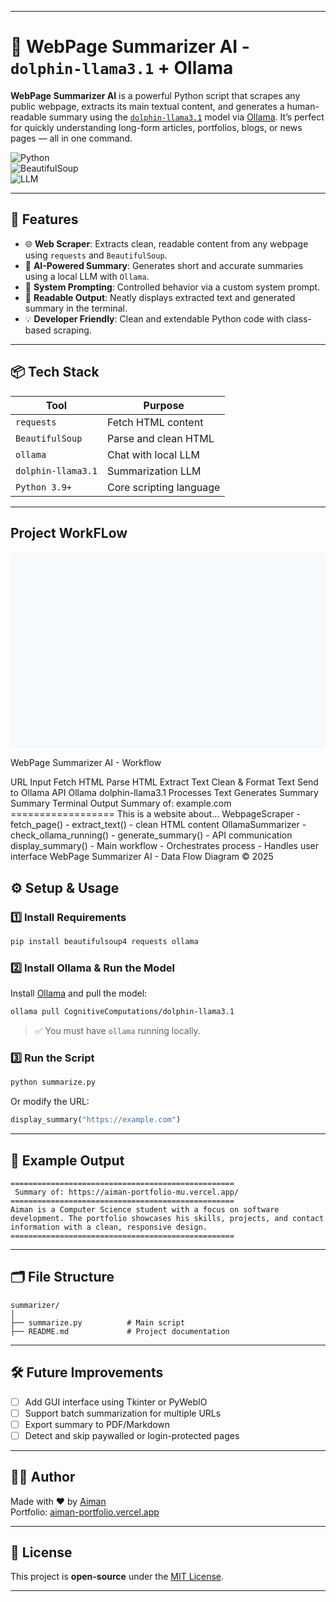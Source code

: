 
---

# 🧠 WebPage Summarizer AI - `dolphin-llama3.1` + Ollama

**WebPage Summarizer AI** is a powerful Python script that scrapes any public webpage, extracts its main textual content, and generates a human-readable summary using the [`dolphin-llama3.1`](https://huggingface.co/CognitiveComputations/dolphin-llama3.1) model via [Ollama](https://ollama.com/). It’s perfect for quickly understanding long-form articles, portfolios, blogs, or news pages — all in one command.

![Python](https://img.shields.io/badge/Made%20With-Python-3776AB?style=for-the-badge&logo=python)  
![BeautifulSoup](https://img.shields.io/badge/Web%20Scraping-BeautifulSoup-ff69b4?style=for-the-badge)  
![LLM](https://img.shields.io/badge/LLM-Dolphin%20LLaMA3.1-blueviolet?style=for-the-badge)  

---

## 🚀 Features

- 🌐 **Web Scraper**: Extracts clean, readable content from any webpage using `requests` and `BeautifulSoup`.
- 🧠 **AI-Powered Summary**: Generates short and accurate summaries using a local LLM with `Ollama`.
- 🔧 **System Prompting**: Controlled behavior via a custom system prompt.
- 📄 **Readable Output**: Neatly displays extracted text and generated summary in the terminal.
- 💡 **Developer Friendly**: Clean and extendable Python code with class-based scraping.

---

## 📦 Tech Stack

| Tool            | Purpose                  |
|-----------------|--------------------------|
| `requests`      | Fetch HTML content       |
| `BeautifulSoup` | Parse and clean HTML     |
| `ollama`        | Chat with local LLM      |
| `dolphin-llama3.1` | Summarization LLM     |
| `Python 3.9+`   | Core scripting language  |

---
## Project WorkFLow

<svg viewBox="0 0 800 500" xmlns="http://www.w3.org/2000/svg">
  <!-- Background -->
  <rect width="800" height="500" fill="#f8f9fa" rx="10" ry="10"/>
  
  <!-- Title -->
  <text x="400" y="30" font-family="Arial, sans-serif" font-size="24" font-weight="bold" text-anchor="middle" fill="#333">WebPage Summarizer AI - Workflow</text>
  
  <!-- Start node -->
  <rect x="50" y="80" width="120" height="60" rx="30" ry="30" fill="#4285F4" stroke="#2C6BED" stroke-width="2"/>
  <text x="110" y="117" font-family="Arial, sans-serif" font-size="16" font-weight="bold" text-anchor="middle" fill="white">URL Input</text>
  
  <!-- Web Scraping Process -->
  <rect x="250" y="80" width="140" height="60" rx="10" ry="10" fill="#EA4335" stroke="#D62516" stroke-width="2"/>
  <text x="320" y="117" font-family="Arial, sans-serif" font-size="16" font-weight="bold" text-anchor="middle" fill="white">Fetch HTML</text>
  
  <!-- HTML Processing -->
  <rect x="470" y="80" width="140" height="60" rx="10" ry="10" fill="#FBBC05" stroke="#E2A403" stroke-width="2"/>
  <text x="540" y="117" font-family="Arial, sans-serif" font-size="16" font-weight="bold" text-anchor="middle" fill="white">Parse HTML</text>
  
  <!-- Text Extraction -->
  <rect x="690" y="80" width="70" height="60" rx="10" ry="10" fill="#34A853" stroke="#2A8940" stroke-width="2"/>
  <text x="725" y="110" font-family="Arial, sans-serif" font-size="14" font-weight="bold" text-anchor="middle" fill="white">Extract</text>
  <text x="725" y="128" font-family="Arial, sans-serif" font-size="14" font-weight="bold" text-anchor="middle" fill="white">Text</text>
  
  <!-- Content Processing -->
  <rect x="655" y="200" width="140" height="60" rx="10" ry="10" fill="#7B68EE" stroke="#5742E8" stroke-width="2"/>
  <text x="725" y="230" font-family="Arial, sans-serif" font-size="14" font-weight="bold" text-anchor="middle" fill="white">Clean &</text>
  <text x="725" y="250" font-family="Arial, sans-serif" font-size="14" font-weight="bold" text-anchor="middle" fill="white">Format Text</text>
  
  <!-- LLM Processing -->
  <rect x="470" y="200" width="140" height="60" rx="10" ry="10" fill="#9C27B0" stroke="#7B1FA2" stroke-width="2"/>
  <text x="540" y="230" font-family="Arial, sans-serif" font-size="14" font-weight="bold" text-anchor="middle" fill="white">Send to</text>
  <text x="540" y="250" font-family="Arial, sans-serif" font-size="14" font-weight="bold" text-anchor="middle" fill="white">Ollama API</text>
  
  <!-- Ollama Component -->
  <rect x="240" y="180" width="160" height="100" rx="10" ry="10" fill="#FF6F00" stroke="#E06400" stroke-width="2"/>
  <text x="320" y="210" font-family="Arial, sans-serif" font-size="16" font-weight="bold" text-anchor="middle" fill="white">Ollama</text>
  <text x="320" y="235" font-family="Arial, sans-serif" font-size="12" text-anchor="middle" fill="white">dolphin-llama3.1</text>
  <text x="320" y="255" font-family="Arial, sans-serif" font-size="12" text-anchor="middle" fill="white">Processes Text</text>
  <text x="320" y="275" font-family="Arial, sans-serif" font-size="12" text-anchor="middle" fill="white">Generates Summary</text>
  
  <!-- Summary Output -->
  <rect x="50" y="200" width="120" height="60" rx="10" ry="10" fill="#00BCD4" stroke="#0097A7" stroke-width="2"/>
  <text x="110" y="237" font-family="Arial, sans-serif" font-size="16" font-weight="bold" text-anchor="middle" fill="white">Summary</text>
  
  <!-- Display Component -->
  <rect x="20" y="320" width="180" height="120" rx="10" ry="10" fill="#3F51B5" stroke="#303F9F" stroke-width="2"/>
  <text x="110" y="345" font-family="Arial, sans-serif" font-size="16" font-weight="bold" text-anchor="middle" fill="white">Terminal Output</text>
  
  <!-- Terminal Content -->
  <rect x="35" y="360" width="150" height="65" rx="5" ry="5" fill="black" stroke="#444" stroke-width="2"/>
  <text x="110" y="380" font-family="Courier, monospace" font-size="10" text-anchor="middle" fill="#00FF00">Summary of: example.com</text>
  <text x="110" y="395" font-family="Courier, monospace" font-size="10" text-anchor="middle" fill="#00FF00">==================</text>
  <text x="110" y="410" font-family="Courier, monospace" font-size="10" text-anchor="middle" fill="#00FF00">This is a website about...</text>
  
  <!-- WebpageScraper Class -->
  <rect x="440" y="360" width="180" height="100" rx="10" ry="10" fill="#8BC34A" stroke="#689F38" stroke-width="2"/>
  <text x="530" y="385" font-family="Arial, sans-serif" font-size="16" font-weight="bold" text-anchor="middle" fill="white">WebpageScraper</text>
  <text x="530" y="410" font-family="Arial, sans-serif" font-size="12" text-anchor="middle" fill="white">- fetch_page()</text>
  <text x="530" y="430" font-family="Arial, sans-serif" font-size="12" text-anchor="middle" fill="white">- extract_text()</text>
  <text x="530" y="450" font-family="Arial, sans-serif" font-size="12" text-anchor="middle" fill="white">- clean HTML content</text>
  
  <!-- OllamaSummarizer Class -->
  <rect x="250" y="360" width="180" height="100" rx="10" ry="10" fill="#FF5722" stroke="#E64A19" stroke-width="2"/>
  <text x="340" y="385" font-family="Arial, sans-serif" font-size="16" font-weight="bold" text-anchor="middle" fill="white">OllamaSummarizer</text>
  <text x="340" y="410" font-family="Arial, sans-serif" font-size="12" text-anchor="middle" fill="white">- check_ollama_running()</text>
  <text x="340" y="430" font-family="Arial, sans-serif" font-size="12" text-anchor="middle" fill="white">- generate_summary()</text>
  <text x="340" y="450" font-family="Arial, sans-serif" font-size="12" text-anchor="middle" fill="white">- API communication</text>
  
  <!-- Main Function -->
  <rect x="630" y="360" width="150" height="100" rx="10" ry="10" fill="#795548" stroke="#5D4037" stroke-width="2"/>
  <text x="705" y="385" font-family="Arial, sans-serif" font-size="16" font-weight="bold" text-anchor="middle" fill="white">display_summary()</text>
  <text x="705" y="410" font-family="Arial, sans-serif" font-size="12" text-anchor="middle" fill="white">- Main workflow</text>
  <text x="705" y="430" font-family="Arial, sans-serif" font-size="12" text-anchor="middle" fill="white">- Orchestrates process</text>
  <text x="705" y="450" font-family="Arial, sans-serif" font-size="12" text-anchor="middle" fill="white">- Handles user interface</text>
  
  <!-- Flow Arrows -->
  <!-- Start to Fetch -->
  <path d="M 170 110 L 240 110" stroke="#666" stroke-width="2" fill="none" marker-end="url(#arrowhead)"/>
  
  <!-- Fetch to Parse -->
  <path d="M 390 110 L 460 110" stroke="#666" stroke-width="2" fill="none" marker-end="url(#arrowhead)"/>
  
  <!-- Parse to Extract -->
  <path d="M 610 110 L 680 110" stroke="#666" stroke-width="2" fill="none" marker-end="url(#arrowhead)"/>
  
  <!-- Extract to Clean -->
  <path d="M 725 140 L 725 190" stroke="#666" stroke-width="2" fill="none" marker-end="url(#arrowhead)"/>
  
  <!-- Clean to LLM -->
  <path d="M 655 230 L 620 230" stroke="#666" stroke-width="2" fill="none" marker-end="url(#arrowhead)"/>
  
  <!-- LLM to Ollama -->
  <path d="M 470 230 L 410 230" stroke="#666" stroke-width="2" fill="none" marker-end="url(#arrowhead)"/>
  
  <!-- Ollama to Summary -->
  <path d="M 240 230 L 180 230" stroke="#666" stroke-width="2" fill="none" marker-end="url(#arrowhead)"/>
  
  <!-- Summary to Display -->
  <path d="M 110 260 L 110 310" stroke="#666" stroke-width="2" fill="none" marker-end="url(#arrowhead)"/>
  
  <!-- Arrow Definitions -->
  <defs>
    <marker id="arrowhead" markerWidth="10" markerHeight="7" refX="9" refY="3.5" orient="auto">
      <polygon points="0 0, 10 3.5, 0 7" fill="#666"/>
    </marker>
  </defs>
  
  <!-- Legend -->
  <rect x="20" y="470" width="760" height="20" rx="5" ry="5" fill="#eee" stroke="#ddd" stroke-width="1"/>
  <text x="400" y="485" font-family="Arial, sans-serif" font-size="12" text-anchor="middle" fill="#666">WebPage Summarizer AI - Data Flow Diagram © 2025</text>
</svg>

## ⚙️ Setup & Usage

### 1️⃣ Install Requirements

```bash
pip install beautifulsoup4 requests ollama
```

### 2️⃣ Install Ollama & Run the Model

Install [Ollama](https://ollama.com) and pull the model:

```bash
ollama pull CognitiveComputations/dolphin-llama3.1
```

> ✅ You must have `ollama` running locally.

### 3️⃣ Run the Script

```bash
python summarize.py
```

Or modify the URL:

```python
display_summary("https://example.com")
```

---

## 🧪 Example Output

```
==================================================
 Summary of: https://aiman-portfolio-mu.vercel.app/
==================================================
Aiman is a Computer Science student with a focus on software development. The portfolio showcases his skills, projects, and contact information with a clean, responsive design.
==================================================
```

---

## 🗂️ File Structure

```
summarizer/
│
├── summarize.py          # Main script
├── README.md             # Project documentation
```

---

## 🛠️ Future Improvements

- [ ] Add GUI interface using Tkinter or PyWebIO  
- [ ] Support batch summarization for multiple URLs  
- [ ] Export summary to PDF/Markdown  
- [ ] Detect and skip paywalled or login-protected pages  

---

## 🧑‍💻 Author

Made with ❤️ by [Aiman](mailto:aimanalishezan@gmail.com)  
Portfolio: [aiman-portfolio.vercel.app](https://aiman-portfolio-mu.vercel.app/)

---

## 📄 License

This project is **open-source** under the [MIT License](LICENSE).

---
